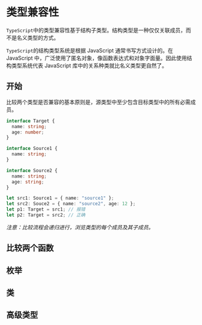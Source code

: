 # 类型兼容性

`TypeScript`中的类型兼容性基于结构子类型。结构类型是一种仅仅关联成员，而不是名义类型的方式。

`TypeScript`的结构类型系统是根据 JavaScript 通常书写方式设计的。在 JavaScript 中，广泛使用了匿名对象，像函数表达式和对象字面量。因此使用结构类型系统代表 JavaScript 库中的关系种类就比名义类型更自然了。

## 开始

比较两个类型是否兼容的基本原则是，源类型中至少包含目标类型中的所有必需成员。

```ts
interface Target {
  name: string;
  age: number;
}

interface Source1 {
  name: string;
}

interface Source2 {
  name: string;
  age: string;
}

let src1: Source1 = { name: "source1" };
let src2: Souce2 = { name: "source2", age: 12 };
let p1: Target = src1; // 报错
let p2: Target = src2; // 正确
```  

_注意：比较流程会递归进行，浏览类型的每个成员及其子成员。_

## 比较两个函数

## 枚举

## 类

## 高级类型
